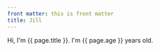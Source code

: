 ```yaml
---
front matter: this is front matter
title: Jill
---
```


Hi, I'm {{ page.title }}. I'm {{ page.age }} years old.
